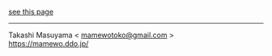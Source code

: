 
[see this page](https://mamewotoko.github.io/dance_of_the_planets/)

----
Takashi Masuyama < mamewotoko@gmail.com >  
https://mamewo.ddo.jp/
